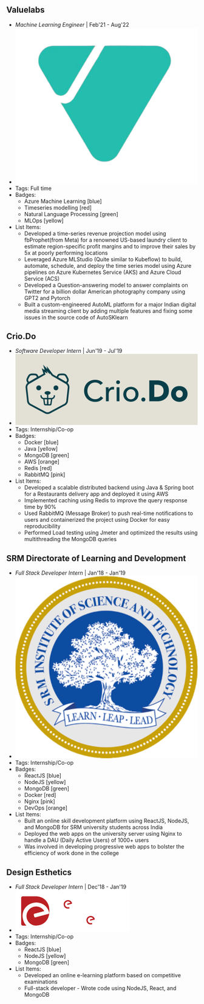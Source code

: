 ## Valuelabs
- *Machine Learning Engineer* | Feb'21 - Aug'22
- ![valuelabs](../assets/valuelabs.png)
- Tags: Full time
- Badges:
  - Azure Machine Learning [blue]
  - Timeseries modelling [red]
  - Natural Language Processing [green]
  - MLOps [yellow]
- List Items:
  - Developed a time-series revenue projection model using fbProphet(from Meta) for a renowned US-based laundry client to estimate region-specific profit margins and to improve their sales by 5x at poorly performing locations
  - Leveraged Azure MLStudio (Quite similar to Kubeflow) to build, automate, schedule, and deploy the time series model using Azure pipelines on Azure Kubernetes Service (AKS) and Azure Cloud Service (ACS)
  -  Developed a Question-answering model to answer complaints on Twitter for a billion dollar American photography company using GPT2 and Pytorch
  - Built a custom-engineered AutoML platform for a major Indian digital media streaming client by adding multiple features and fixing some issues in the source code of AutoSKlearn

## Crio.Do
- *Software Developer Intern* | Jun'19 - Jul'19
- ![crio](../assets/crio.png)
- Tags: Internship/Co-op
- Badges:
  - Docker [blue]
  - Java [yellow]
  - MongoDB [green]
  - AWS [orange]
  - Redis [red]
  - RabbitMQ [pink]
- List Items:
  - Developed a scalable distributed backend using Java & Spring boot for a Restaurants delivery app and deployed it using AWS
  - Implemented caching using Redis to improve the query response time by 90%
  - Used RabbitMQ (Message Broker) to push real-time notifications to users and containerized the project using Docker for easy reproducibility
  - Performed Load testing using Jmeter and optimized the results using multithreading the MongoDB queries

## SRM Directorate of Learning and Development
- *Full Stack Developer Intern* | Jan'18 - Jan'19
- ![srm](../assets/srm.png)
- Tags: Internship/Co-op
- Badges:
  - ReactJS [blue]
  - NodeJS [yellow]
  - MongoDB [green]
  - Docker [red]
  - Nginx [pink]
  - DevOps [orange]
- List Items:
  - Built an online skill development platform using ReactJS, NodeJS, and MongoDB for SRM university students across India
  - Deployed the web apps on the university server using Nginx to handle a DAU (Daily Active Users) of 1000+ users
  - Was involved in developing progressive web apps to bolster the efficiency of work done in the college

## Design Esthetics
- *Full Stack Developer Intern* | Dec'18 - Jan'19
- ![de](../assets/de.png)
- Tags: Internship/Co-op
- Badges:
  - ReactJS [blue]
  - NodeJS [yellow]
  - MongoDB [green]
- List Items:
  - Developed an online e-learning platform based on competitive examinations
  - Full-stack developer - Wrote code using NodeJS, React, and MongoDB